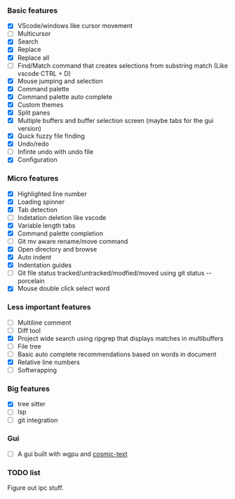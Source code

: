 ### Basic features
- [x] VScode/windows like cursor movement
- [ ] Multicursor
- [x] Search
- [x] Replace
- [x] Replace all
- [ ] Find/Match command that creates selections from substring match (Like vscode CTRL + D)
- [x] Mouse jumping and selection
- [x] Command palette
- [x] Command palette auto complete
- [x] Custom themes
- [x] Split panes
- [x] Multiple buffers and buffer selection screen (maybe tabs for the gui version)
- [x] Quick fuzzy file finding
- [x] Undo/redo
- [ ] Infinte undo with undo file
- [x] Configuration

### Micro features
- [x] Highlighted line number
- [x] Loading spinner
- [x] Tab detection
- [ ] Indetation deletion like vscode
- [x] Variable length tabs
- [x] Command palette completion
- [ ] Git mv aware rename/move command
- [x] Open directory and browse
- [x] Auto indent
- [x] Indentation guides
- [ ] Git file status tracked/untracked/modfied/moved using git status --porcelain
- [x] Mouse double click select word

### Less important features
- [ ] Multiline comment
- [ ] Diff tool
- [x] Project wide search using ripgrep that displays matches in multibuffers
- [ ] File tree
- [ ] Basic auto complete recommendations based on words in document
- [x] Relative line numbers
- [ ] Softwrapping

### Big features
- [x] tree sitter
- [ ] lsp
- [ ] git integration

### Gui
- [ ] A gui built with wgpu and [cosmic-text](https://crates.io/crates/cosmic-text)

### TODO list
Figure out ipc stuff.  